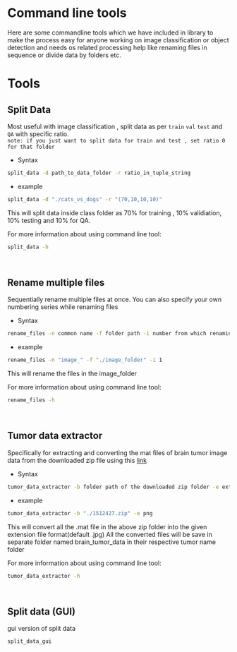 # Command line tools
Here are some commandline tools which we have included in library to make the process easy for anyone working on image classification or object detection and needs os related processing help like renaming files in sequence or divide data by folders etc.

# Tools
## Split Data
Most useful with image classification , split data as per `train` `val` `test` and `QA` with specific ratio. <br>
`note: if you just want to split data for train and test , set ratio 0 for that folder`

* Syntax

```bash
split_data -d path_to_data_folder -r ratio_in_tuple_string
```

* example

```bash
split_data -d "./cats_vs_dogs" -r "(70,10,10,10)"
```
This will split data inside class folder as 70% for training , 10% validiation, 10% testing and 10% for QA.

For more information about using command line tool:
```bash
split_data -h
```
<br>

## Rename multiple files
Sequentially rename multiple files at once. You can also specify your own numbering series while renaming files

* Syntax

```bash
rename_files -n common name -f folder path -i number from which renaming to be started
```

* example

```bash
rename_files -n "image_" -f "./image_folder" -i 1
```
This will rename the files in the image_folder 

For more information about using command line tool:
```bash
rename_files -h
```
<br>

## Tumor data extractor

Specifically for extracting and converting the mat files of brain tumor image data 
from the downloaded zip file using this [link](https://figshare.com/articles/brain_tumor_dataset/1512427)

* Syntax

```bash
tumor_data_extractor -b folder path of the downloaded zip folder -e extension in which mat files to be converted (default - jpg)
```

* example

```bash
tumor_data_extractor -b "./1512427.zip" -e png
```
This will convert all the .mat file in the above zip folder into the given extension file format(default .jpg)
All the converted files will be save in separate folder named brain_tumor_data in their respective tumor name folder

For more information about using command line tool:
```bash
tumor_data_extractor -h
```
<br>

## Split data (GUI)
gui version of split data
```bash
split_data_gui
```